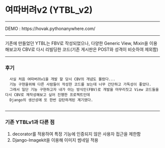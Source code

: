# 여따버려v2 (YTBL_v2)
<hr>
DEMO : https://hovak.pythonanywhere.com/
<hr>

기존에 만들었던 YTBL는 FBV로 작성되었으나, 다양한 Generic View, Mixin을 이용해보고자
CBV로 다시 리빌딩한 코드(기존 게시판은 POST와 성격이 비슷하여 제외함)

<hr>

### 후기 

```
  사실 처음 여따버려v1을 개발 할 당시 CBV의 개념도 몰랐다... 
  기능 구현을위해 다른 사람들이 작성한 코드를 보는데 너무 간단하고 가독성이 좋았다. 
  그래서 일단 기능 구현하고자 내가 아는 방식인(FBV)로 개발을 마무리짓고 View 코드들을 다시 CBV로 재작성해보고 싶어 진행한 프로젝트인데
  Django의 생산성에 또 한번 감탄하게된 계기였다.
  
```

<hr>

### 기존 YTBLv1과 다른 점

  1. decorator를 적용하여 특정 기능에 인증되지 않은 사용자 접근을 제한함
  2. Django-Imagekit을 이용해 이미지 썸네일 적용
